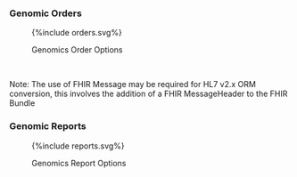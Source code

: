 
### Genomic Orders

<figure>
{%include orders.svg%}
<p id="fX.X.X.X-X" class="figureTitle">Genomics Order Options</p>
</figure>
<br clear="all">

Note: The use of FHIR Message may be required for HL7 v2.x ORM conversion, this involves the addition of a FHIR MessageHeader to the FHIR Bundle 

### Genomic Reports

<figure>
{%include reports.svg%}
<p id="fX.X.X.X-X" class="figureTitle">Genomics Report Options</p>
</figure>
<br clear="all">
